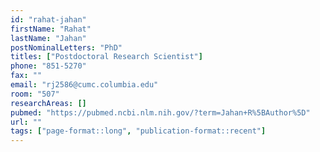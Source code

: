 ```yaml
---
id: "rahat-jahan"
firstName: "Rahat"
lastName: "Jahan"
postNominalLetters: "PhD"
titles: ["Postdoctoral Research Scientist"]
phone: "851-5270"
fax: ""
email: "rj2586@cumc.columbia.edu"
room: "507"
researchAreas: []
pubmed: "https://pubmed.ncbi.nlm.nih.gov/?term=Jahan+R%5BAuthor%5D"
url: ""
tags: ["page-format::long", "publication-format::recent"]
---
```

